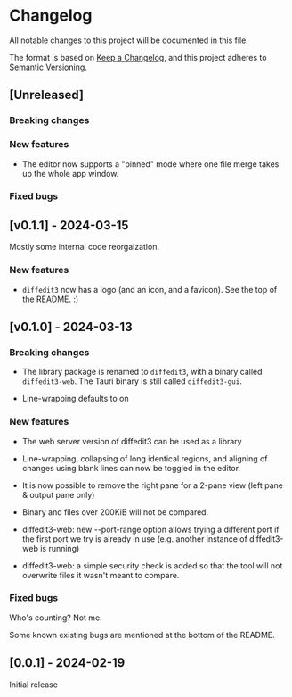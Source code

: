 # Changelog

All notable changes to this project will be documented in this file.

The format is based on [Keep a Changelog](https://keepachangelog.com/en/1.0.0/),
and this project adheres to [Semantic Versioning](https://semver.org/spec/v2.0.0.html).

## [Unreleased]

### Breaking changes

### New features

* The editor now supports a "pinned" mode where one file merge takes up the
  whole app window.

### Fixed bugs



## [v0.1.1] - 2024-03-15

Mostly some internal code reorgaization.

### New features

* `diffedit3` now has a logo (and an icon, and a favicon). See the top of the
  README. :)


## [v0.1.0] - 2024-03-13

### Breaking changes

* The library package is renamed to `diffedit3`, with a binary called
  `diffedit3-web`. The Tauri binary is still called `diffedit3-gui`.
  
* Line-wrapping defaults to on

### New features

* The web server version of diffedit3 can be used as a library

* Line-wrapping, collapsing of long identical regions, and aligning of changes
  using blank lines can now be toggled in the editor.

* It is now possible to remove the right pane for a 2-pane view (left pane &
  output pane only)

* Binary and files over 200KiB will not be compared.

* diffedit3-web: new --port-range option allows trying a different port if the
  first port we try is already in use (e.g. another instance of diffedit3-web is
  running)

* diffedit3-web: a simple security check is added so that the tool will not
  overwrite files it wasn't meant to compare.

### Fixed bugs

Who's counting? Not me.

Some known existing bugs are mentioned at the bottom of the README.

## [0.0.1] - 2024-02-19

Initial release